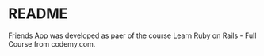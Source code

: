 # README

Friends App was developed as paer of the course Learn Ruby on Rails - Full Course from codemy.com. 
